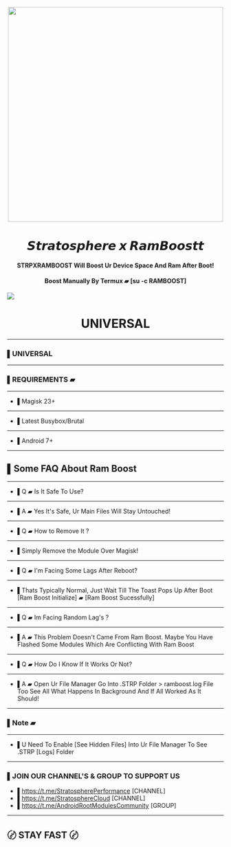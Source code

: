 <p align="center"><a href="https://t.me/AndroidRootModulesCommunity"><img src="https://i.imgur.com/MLQV6Rw.png" width="500"></a></p>  
 <h1 align="center"><b> 𝙎𝙩𝙧𝙖𝙩𝙤𝙨𝙥𝙝𝙚𝙧𝙚 𝙭 𝙍𝙖𝙢𝘽𝙤𝙤𝙨𝙩𝙩 </b></h1>  
 <h4 align="center">STRPXRAMBOOST Will Boost Ur Device Space And Ram After Boot!</h4>
<h4 align="center">Boost Manually By Termux ▰ [su -c RAMBOOST]</h4>

 <a href="https://t.me/AndroidRootModulesCommunity"><img src="https://img.shields.io/badge/Join-Telegram%20Channel-red.svg?logo=Telegram"></a>
 
 <h1 align="center"><b> UNIVERSAL </b></h1>


------
### ▌UNIVERSAL
-----
### ▌REQUIREMENTS ▰
-----
- ▌Magisk 23+
-----
- ▌Latest Busybox/Brutal
-----
- ▌Android 7+
-----
## ▌Some FAQ About Ram Boost 
-----
- ▌Q ▰ Is It Safe To Use?
-----
- ▌A ▰ Yes It's Safe, Ur Main Files Will Stay Untouched!
-----
- ▌Q ▰ How to Remove It ?
------
- ▌Simply Remove the Module Over Magisk!
------
- ▌Q ▰ I'm Facing Some Lags After Reboot?
------
- ▌Thats Typically Normal, Just Wait Till The Toast Pops Up After Boot
[Ram Boost Initialize] ▰ [Ram Boost Sucessfully]
----
- ▌Q ▰ Im Facing Random Lag's ?
------
- ▌A ▰ This Problem Doesn't Came From Ram Boost. Maybe You Have Flashed Some Modules Which Are Conflicting With Ram Boost
------
- ▌Q ▰ How Do I Know If It Works Or Not?
----
- ▌A ▰ Open Ur File Manager Go Into 
.STRP Folder > ramboost.log File Too See All What Happens In Background And If All Worked As It Should!
------
### ▌Note ▰
------
- ▌U Need To Enable [See Hidden Files] Into Ur File Manager To See .STRP [Logs] Folder
------
### ▌JOIN OUR CHANNEL'S & GROUP TO SUPPORT US

- ▌https://t.me/StratospherePerformance [CHANNEL]
- ▌https://t.me/StratosphereCloud [CHANNEL]
- ▌https://t.me/AndroidRootModulesCommunity [GROUP]
-----
## 〄 STAY FAST 〄
